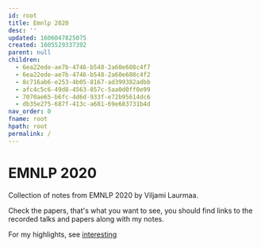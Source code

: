 ```yaml
---
id: root
title: Emnlp 2020
desc: ''
updated: 1606047825075
created: 1605529337392
parent: null
children:
  - 6ea22ede-ae7b-4746-b548-2a60e608c4f7
  - 6ea22ede-ae7b-4746-b548-2a60e608c4f2
  - 8c716ab6-e253-4b05-8167-ad399382adbb
  - afc4c5c6-49d8-4563-857c-5aa0d0ff0e99
  - 7070ae65-b6fc-4d6d-933f-e72b95614dc6
  - db35e275-687f-413c-a681-69e683731b4d
nav_order: 0
fname: root
hpath: root
permalink: /
---
```

# EMNLP 2020

Collection of notes from EMNLP 2020 by Viljami Laurmaa.

Check the papers, that's what you want to see, you should find links to the recorded talks and papers along with my notes.

For my highlights, see [interesting](notes/8c716ab6-e253-4b05-8167-ad399382adbb)

